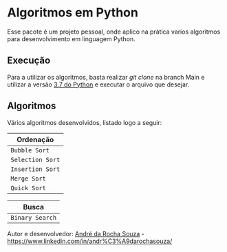 # Algoritmos em Python

Esse pacote é um projeto pessoal, onde aplico na prática varios algoritmos para desenvolvimento em linguagem Python.

## Execução

Para a utilizar os algoritmos, basta realizar *git clone* na branch Main e utilizar a versão [3.7 do Python](https://www.python.org/downloads/release/python-370/) e executar o arquivo que desejar.

## Algoritmos

Vários algoritmos desenvolvidos, listado logo a seguir:

| Ordenação |
|---|
| `Bubble Sort` |
| `Selection Sort` |
| `Insertion Sort` |
| `Merge Sort` |
| `Quick Sort` |

| Busca |
|---|
| `Binary Search` |


Autor e desenvolvedor: [André da Rocha Souza](https://github.com/andrerochasouza) - https://www.linkedin.com/in/andr%C3%A9darochasouza/
